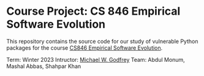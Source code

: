 # Course Project: CS 846 Empirical Software Evolution


This repository contains the source code for our study of vulnerable Python packages for the course [CS846 Empirical Software Evolution](https://plg.uwaterloo.ca/~migod/846/current/).


Term: Winter 2023
Intructor: [Michael W. Godfrey](https://plg.uwaterloo.ca/~migod/)
Team: Abdul Monum, Mashal Abbas, Shahpar Khan
